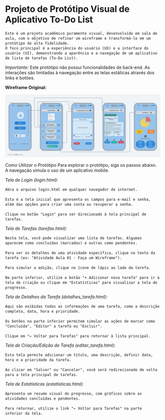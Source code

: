 # Projeto de Protótipo Visual de Aplicativo To-Do List

    Este é um projeto acadêmico puramente visual, desenvolvido em sala de aula, com o objetivo de refinar um wireframe e transformá-lo em um protótipo de alta fidelidade. 
    O foco principal é a experiência do usuário (UX) e a interface do usuário (UI), demonstrando a aparência e a navegação de um aplicativo de lista de tarefas (To-Do List).

*Importante:* Este protótipo não possui funcionalidades de back-end. As interações são limitadas à navegação entre as telas estáticas através dos links e botões.

**Wireframe Original:**

![Wireframe do Aplicativo To-Do List](wireframe.png)

*Como Utilizar o Protótipo*
    Para explorar o protótipo, siga os passos abaixo. A navegação simula o uso de um aplicativo mobile.

*Tela de Login (login.html):*

    Abra o arquivo login.html em qualquer navegador de internet.

    Esta é a tela inicial que apresenta os campos para e-mail e senha, além das opções para criar uma conta ou recuperar a senha.

    Clique no botão "Login" para ser direcionado à tela principal de tarefas.

*Tela de Tarefas (tarefas.html):*

    Nesta tela, você pode visualizar uma lista de tarefas. Algumas aparecem como concluídas (marcadas) e outras como pendentes.

    Para ver os detalhes de uma atividade específica, clique no texto da tarefa (ex: "Atividade Aula 01 - Faça um Wireframe").

    Para simular a edição, clique no ícone de lápis ao lado da tarefa.

    Na parte inferior, utilize o botão "+ Adicionar nova tarefa" para ir à tela de criação ou clique em "Estatísticas" para visualizar a tela de progresso.

*Tela de Detalhes da Tarefa (detalhes_tarefa.html):*

    Aqui são exibidas todas as informações de uma tarefa, como a descrição completa, data, hora e prioridade.

    Os botões na parte inferior permitem simular as ações de marcar como "Concluída", "Editar" a tarefa ou "Excluir".

    Clique em "← Voltar para Tarefas" para retornar à lista principal.

*Tela de Criação/Edição de Tarefa (editar_tarefa.html):*

    Esta tela permite adicionar um título, uma descrição, definir data, hora e a prioridade da tarefa.

    Ao clicar em "Salvar" ou "Cancelar", você será redirecionado de volta para a tela principal de tarefas.

*Tela de Estatísticas (estatisticas.html):*

    Apresenta um resumo visual do progresso, com gráficos sobre as atividades concluídas e pendentes.

    Para retornar, utilize o link "← Voltar para Tarefas" na parte inferior da tela.
